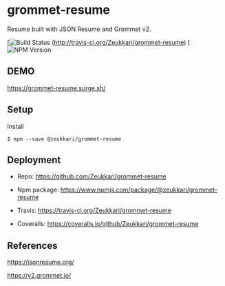 # grommet-resume

Resume built with JSON Resume and Grommet v2.

[![Build Status](https://travis-ci.com/Zeukkari/grommet-resume.svg?branch=master) (http://travis-ci.org/Zeukkari/grommet-resume) [![NPM Version](https://badge.fury.io/js/%40zeukkari%2Fgrommet-resume.svg)

## DEMO

https://grommet-resume.surge.sh/

## Setup

Install

```
$ npm --save @zeukkari/grommet-resume
```

## Deployment

- Repo: https://github.com/Zeukkari/grommet-resume

- Npm package: https://www.npmjs.com/package/@zeukkari/grommet-resume

- Travis: https://travis-ci.org/Zeukkari/grommet-resume

- Coveralls: https://coveralls.io/github/Zeukkari/grommet-resume

## References

https://jsonresume.org/

https://v2.grommet.io/
